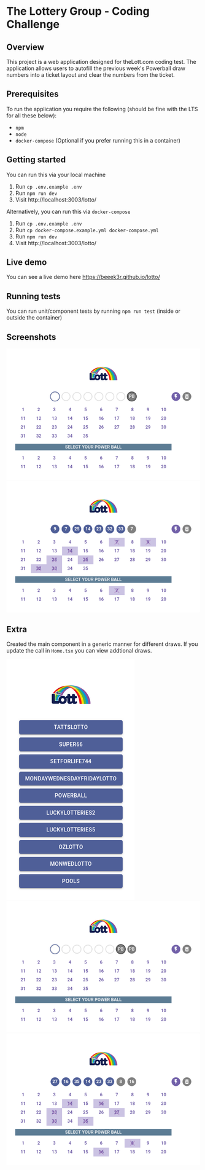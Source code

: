 # The Lottery Group - Coding Challenge 

## Overview
This project is a web application designed for theLott.com coding test. The application allows users to autofill the previous week's Powerball draw numbers into a ticket layout and clear the numbers from the ticket.

## Prerequisites
To run the application you require the following (should be fine with the LTS for all these below):
- `npm`
- `node`
- `docker-compose` (Optional if you prefer running this in a container)

## Getting started
You can run this via your local machine
1. Run `cp .env.example .env`
2. Run `npm run dev`
4. Visit http://localhost:3003/lotto/

Alternatively, you can run this via `docker-compose`
1. Run `cp .env.example .env`
2. Run `cp docker-compose.example.yml docker-compose.yml`
3. Run `npm run dev`
4. Visit http://localhost:3003/lotto/

## Live demo
You can see a live demo here https://beeek3r.github.io/lotto/

## Running tests
You can run unit/component tests by running `npm run test` (inside or outside the container)

## Screenshots
![End State Image](public/pre-state.png)
![End State Image](public/post-state.png)

## Extra
Created the main component in a generic manner for different draws. If you update the call in `Home.tsx` you can view addtional draws.

![End State Image](public/extra-1.png)
![End State Image](public/extra-2.png)
![End State Image](public/extra-3.png)
